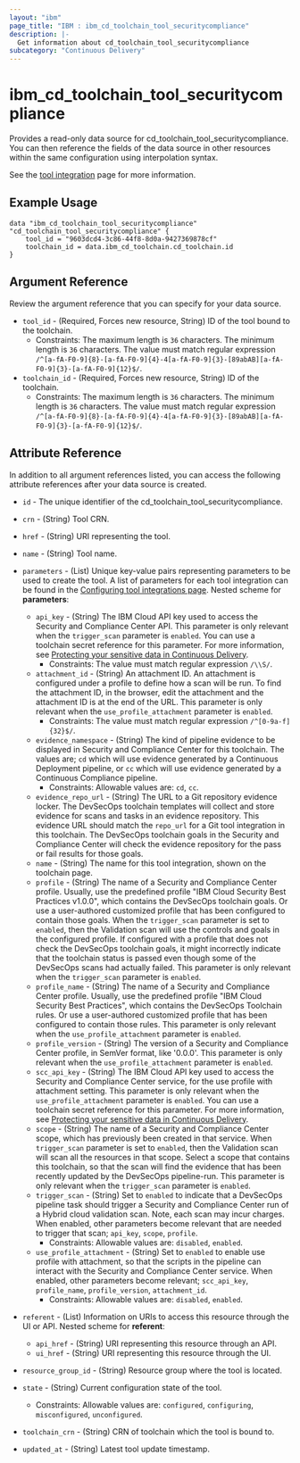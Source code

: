 ```yaml
---
layout: "ibm"
page_title: "IBM : ibm_cd_toolchain_tool_securitycompliance"
description: |-
  Get information about cd_toolchain_tool_securitycompliance
subcategory: "Continuous Delivery"
---
```


# ibm_cd_toolchain_tool_securitycompliance

Provides a read-only data source for cd_toolchain_tool_securitycompliance. You can then reference the fields of the data source in other resources within the same configuration using interpolation syntax.

See the [tool integration](https://cloud.ibm.com/docs/ContinuousDelivery?topic=ContinuousDelivery-scc) page for more information.

## Example Usage

```hcl
data "ibm_cd_toolchain_tool_securitycompliance" "cd_toolchain_tool_securitycompliance" {
	tool_id = "9603dcd4-3c86-44f8-8d0a-9427369878cf"
	toolchain_id = data.ibm_cd_toolchain.cd_toolchain.id
}
```

## Argument Reference

Review the argument reference that you can specify for your data source.

* `tool_id` - (Required, Forces new resource, String) ID of the tool bound to the toolchain.
  * Constraints: The maximum length is `36` characters. The minimum length is `36` characters. The value must match regular expression `/^[a-fA-F0-9]{8}-[a-fA-F0-9]{4}-4[a-fA-F0-9]{3}-[89abAB][a-fA-F0-9]{3}-[a-fA-F0-9]{12}$/`.
* `toolchain_id` - (Required, Forces new resource, String) ID of the toolchain.
  * Constraints: The maximum length is `36` characters. The minimum length is `36` characters. The value must match regular expression `/^[a-fA-F0-9]{8}-[a-fA-F0-9]{4}-4[a-fA-F0-9]{3}-[89abAB][a-fA-F0-9]{3}-[a-fA-F0-9]{12}$/`.

## Attribute Reference

In addition to all argument references listed, you can access the following attribute references after your data source is created.

* `id` - The unique identifier of the cd_toolchain_tool_securitycompliance.
* `crn` - (String) Tool CRN.

* `href` - (String) URI representing the tool.

* `name` - (String) Tool name.

* `parameters` - (List) Unique key-value pairs representing parameters to be used to create the tool. A list of parameters for each tool integration can be found in the <a href="https://cloud.ibm.com/docs/ContinuousDelivery?topic=ContinuousDelivery-integrations">Configuring tool integrations page</a>.
Nested scheme for **parameters**:
	* `api_key` - (String) The IBM Cloud API key used to access the Security and Compliance Center API. This parameter is only relevant when the `trigger_scan` parameter is `enabled`. You can use a toolchain secret reference for this parameter. For more information, see [Protecting your sensitive data in Continuous Delivery](https://cloud.ibm.com/docs/ContinuousDelivery?topic=ContinuousDelivery-cd_data_security#cd_secure_credentials).
	  * Constraints: The value must match regular expression `/\\S/`.
	* `attachment_id` - (String) An attachment ID. An attachment is configured under a profile to define how a scan will be run. To find the attachment ID, in the browser, edit the attachment and the attachment ID is at the end of the URL. This parameter is only relevant when the `use_profile_attachment` parameter is `enabled`.
	  * Constraints: The value must match regular expression `/^[0-9a-f]{32}$/`.
	* `evidence_namespace` - (String) The kind of pipeline evidence to be displayed in Security and Compliance Center for this toolchain. The values are; `cd` which will use evidence generated by a Continuous Deployment pipeline, or `cc` which will use evidence generated by a Continuous Compliance pipeline.
	  * Constraints: Allowable values are: `cd`, `cc`.
	* `evidence_repo_url` - (String) The URL to a Git repository evidence locker. The DevSecOps toolchain templates will collect and store evidence for scans and tasks in an evidence repository. This evidence URL should match the `repo_url` for a Git tool integration in this toolchain. The DevSecOps toolchain goals in the Security and Compliance Center will check the evidence repository for the pass or fail results for those goals.
	* `name` - (String) The name for this tool integration, shown on the toolchain page.
	* `profile` - (String) The name of a Security and Compliance Center profile. Usually, use the predefined profile "IBM Cloud Security Best Practices v1.0.0", which contains the DevSecOps toolchain goals. Or use a user-authored customized profile that has been configured to contain those goals. When the `trigger_scan` parameter is set to `enabled`, then the Validation scan will use the controls and goals in the configured profile. If configured with a profile that does not check the DevSecOps toolchain goals, it might incorrectly indicate that the toolchain status is passed even though some of the DevSecOps scans had actually failed. This parameter is only relevant when the `trigger_scan` parameter is `enabled`.
	* `profile_name` - (String) The name of a Security and Compliance Center profile. Usually, use the predefined profile "IBM Cloud Security Best Practices", which contains the DevSecOps Toolchain rules. Or use a user-authored customized profile that has been configured to contain those rules. This parameter is only relevant when the `use_profile_attachment` parameter is `enabled`.
	* `profile_version` - (String) The version of a Security and Compliance Center profile, in SemVer format, like '0.0.0'. This parameter is only relevant when the `use_profile_attachment` parameter is `enabled`.
	* `scc_api_key` - (String) The IBM Cloud API key used to access the Security and Compliance Center service, for the use profile with attachment setting. This parameter is only relevant when the `use_profile_attachment` parameter is `enabled`. You can use a toolchain secret reference for this parameter. For more information, see [Protecting your sensitive data in Continuous Delivery](https://cloud.ibm.com/docs/ContinuousDelivery?topic=ContinuousDelivery-cd_data_security#cd_secure_credentials).
	* `scope` - (String) The name of a Security and Compliance Center scope, which has previously been created in that service. When `trigger_scan` parameter is set to `enabled`, then the Validation scan will scan all the resources in that scope. Select a scope that contains this toolchain, so that the scan will find the evidence that has been recently updated by the DevSecOps pipeline-run. This parameter is only relevant when the `trigger_scan` parameter is `enabled`.
	* `trigger_scan` - (String) Set to `enabled` to indicate that a DevSecOps pipeline task should trigger a Security and Compliance Center run of a Hybrid cloud validation scan. Note, each scan may incur charges. When enabled, other parameters become relevant that are needed to trigger that scan; `api_key`, `scope`, `profile`.
	  * Constraints: Allowable values are: `disabled`, `enabled`.
	* `use_profile_attachment` - (String) Set to `enabled` to enable use profile with attachment, so that the scripts in the pipeline can interact with the Security and Compliance Center service. When enabled, other parameters become relevant; `scc_api_key`, `profile_name`, `profile_version`, `attachment_id`.
	  * Constraints: Allowable values are: `disabled`, `enabled`.

* `referent` - (List) Information on URIs to access this resource through the UI or API.
Nested scheme for **referent**:
	* `api_href` - (String) URI representing this resource through an API.
	* `ui_href` - (String) URI representing this resource through the UI.

* `resource_group_id` - (String) Resource group where the tool is located.

* `state` - (String) Current configuration state of the tool.
  * Constraints: Allowable values are: `configured`, `configuring`, `misconfigured`, `unconfigured`.

* `toolchain_crn` - (String) CRN of toolchain which the tool is bound to.


* `updated_at` - (String) Latest tool update timestamp.

